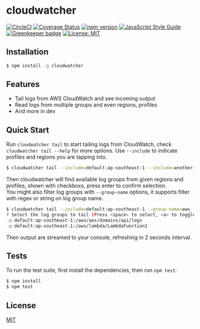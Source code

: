 # cloudwatcher

[![CircleCI](https://circleci.com/gh/Seitk/cloudwatcher/tree/master.svg?style=shield)](https://circleci.com/gh/Seitk/cloudwatcher/tree/master)
[![Coverage Status](https://coveralls.io/repos/github/Seitk/cloudwatcher/badge.svg?branch=master)](https://coveralls.io/github/Seitk/cloudwatcher?branch=master)
[![npm version](https://badge.fury.io/js/cloudwatcher.svg)](https://badge.fury.io/js/cloudwatcher)
[![JavaScript Style Guide](https://img.shields.io/badge/code_style-standard-brightgreen.svg)](https://standardjs.com)
[![Greenkeeper badge](https://badges.greenkeeper.io/Seitk/cloudwatcher.svg)](https://greenkeeper.io/)
[![License: MIT](https://img.shields.io/badge/License-MIT-brightgreen.svg)](LICENSE)
  
## Installation
  
```bash
$ npm install -g cloudwatcher
```
  
## Features
  
* Tail logs from AWS CloudWatch and see incoming output
* Read logs from multiple groups and even regions, profiles
* And more in dev
  
## Quick Start

Run `cloudwatcher tail` to start tailing logs from CloudWatch, check `cloudwatcher tail --help` for more options.
Use `--include` to indicate profiles and regions you are tapping into.

```bash
$ cloudwatcher tail --include=default:ap-southeast-1 --include=another_profile:us-west-1
```

Then cloudwatcher will find available log groups from given regions and profiles, shown with checkboxs, press enter to confirm selection.  
You might also filter log groups with `--group-name` options, it supports filter with regex or string on log group name.  

```bash
$ cloudwatcher tail --include=default:ap-southeast-1 --group-name=aws
? Select the log groups to tail (Press <space> to select, <a> to toggle all, <i> to invert selection)
 ◯ default:ap-southeast-1:/aws/aes/domains/api/logs
 ◯ default:ap-southeast-1:/aws/lambda/LambdaFunction1
```

Then output are streamed to your console, refreshing in 2 seconds interval.

## Tests

To run the test suite, first install the dependencies, then run `npm test`:

```bash
$ npm install
$ npm test
```

## License

[MIT](LICENSE)
